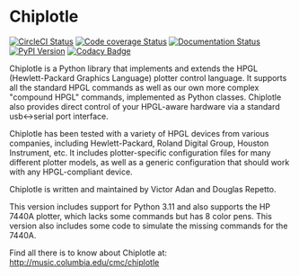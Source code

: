 # Chiplotle

[![CircleCI Status](https://circleci.com/gh/willprice/chiplotle.svg?style=shield)](https://circleci.com/gh/willprice/chiplotle)
[![Code coverage Status](https://codecov.io/gh/willprice/chiplotle/branch/master/graph/badge.svg)](https://codecov.io/gh/willprice/chiplotle)
[![Documentation Status](https://readthedocs.org/projects/chiplotle/badge/?version=latest)](https://chiplotle.readthedocs.io/en/latest/?badge=latest)
[![PyPI Version](https://badge.fury.io/py/Chiplotle.svg)](https://badge.fury.io/py/Chiplotle)
[![Codacy Badge](https://api.codacy.com/project/badge/Grade/ecede0d540c64622abab25fd79e8b74c)](https://www.codacy.com/app/will.price94/chiplotle?utm_source=github.com&amp;utm_medium=referral&amp;utm_content=willprice/chiplotle&amp;utm_campaign=Badge_Grade)

Chiplotle is a Python library that implements and extends the HPGL
(Hewlett-Packard Graphics Language) plotter control language. It
supports all the standard HPGL commands as well as our own more complex
"compound HPGL" commands, implemented as Python classes. Chiplotle also
provides direct control of your HPGL-aware hardware via a standard
usb<->serial port interface.

Chiplotle has been tested with a variety of HPGL devices from various
companies, including Hewlett-Packard, Roland Digital Group, Houston
Instrument, etc. It includes plotter-specific configuration files for
many different plotter models, as well as a generic configuration that
should work with any HPGL-compliant device.

Chiplotle is written and maintained by Victor Adan and Douglas Repetto.

This version includes support for Python 3.11 and also supports the HP 7440A plotter, which lacks some commands but has 8 color pens.
This version also includes some code to simulate the missing commands for the 7440A.



Find all there is to know about Chiplotle at:
http://music.columbia.edu/cmc/chiplotle
